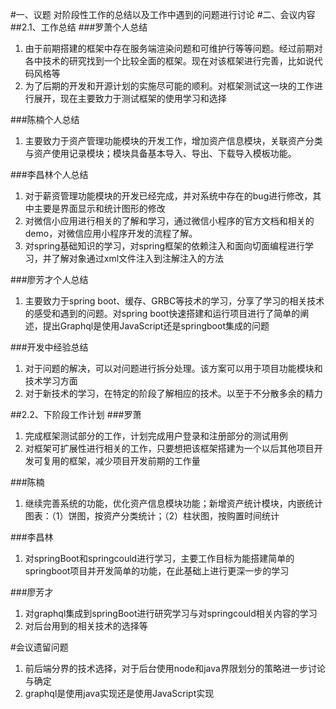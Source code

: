 #一、议题
对阶段性工作的总结以及工作中遇到的问题进行讨论
#二、会议内容
##2.1、工作总结
###罗萧个人总结

1. 由于前期搭建的框架中存在服务端渲染问题和可维护行等等问题。经过前期对各中技术的研究找到一个比较全面的框架。现在对该框架进行完善，比如说代码风格等
2. 为了后期的开发和开源计划的实施尽可能的顺利。对框架测试这一块的工作进行展开，现在主要致力于测试框架的使用学习和选择

###陈楠个人总结

1. 主要致力于资产管理功能模块的开发工作，增加资产信息模块，关联资产分类与资产使用记录模块；模块具备基本导入、导出、下载导入模板功能。

###李昌林个人总结

1. 对于薪资管理功能模块的开发已经完成，并对系统中存在的bug进行修改，其中主要是界面显示和统计图形的修改
2. 对微信小应用进行相关的了解和学习，通过微信小程序的官方文档和相关的demo，对微信应用小程序开发的流程了解。
3. 对spring基础知识的学习，对spring框架的依赖注入和面向切面编程进行学习，并了解对象通过xml文件注入到注解注入的方法

###廖芳才个人总结

1. 主要致力于spring boot、缓存、GRBC等技术的学习，分享了学习的相关技术的感受和遇到的问题。对spring boot快速搭建和运行项目进行了简单的阐述，提出Graphql是使用JavaScript还是springboot集成的问题

###开发中经验总结

1. 对于问题的解决，可以对问题进行拆分处理。该方案可以用于项目功能模块和技术学习方面
2. 对于新技术的学习，在特定的阶段了解相应的技术。以至于不分散多余的精力

##2.2、下阶段工作计划
###罗萧
1. 完成框架测试部分的工作，计划完成用户登录和注册部分的测试用例
2. 对框架可扩展性进行相关的工作，只要想把该框架搭建为一个以后其他项目开发可复用的框架，减少项目开发前期的工作量

###陈楠
1. 继续完善系统的功能，优化资产信息模块功能；新增资产统计模块，内嵌统计图表：（1）饼图，按资产分类统计；（2）柱状图，按购置时间统计

###李昌林
1. 对springBoot和springcould进行学习，主要工作目标为能搭建简单的springboot项目并开发简单的功能，在此基础上进行更深一步的学习

###廖芳才
1. 对graphql集成到springBoot进行研究学习与对springcould相关内容的学习
2. 对后台用到的相关技术的选择等

#会议遗留问题
1. 前后端分界的技术选择，对于后台使用node和java界限划分的策略进一步讨论与确定
2. graphql是使用java实现还是使用JavaScript实现